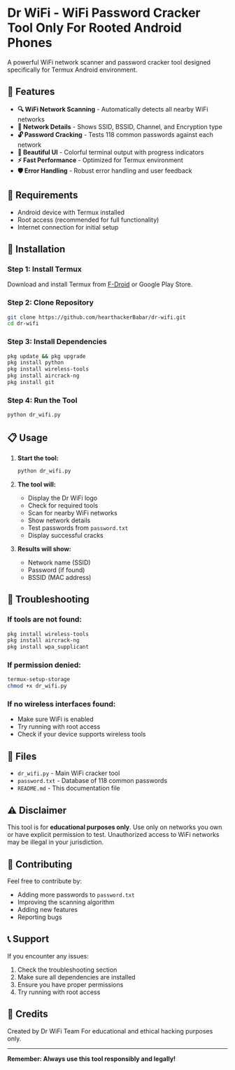 # Dr WiFi - WiFi Password Cracker Tool Only For Rooted Android Phones

A powerful WiFi network scanner and password cracker tool designed specifically for Termux Android environment.

## 🎯 Features

- **🔍 WiFi Network Scanning** - Automatically detects all nearby WiFi networks
- **📡 Network Details** - Shows SSID, BSSID, Channel, and Encryption type
- **🔓 Password Cracking** - Tests 118 common passwords against each network
- **🎨 Beautiful UI** - Colorful terminal output with progress indicators
- **⚡ Fast Performance** - Optimized for Termux environment
- **🛡️ Error Handling** - Robust error handling and user feedback

## 📱 Requirements

- Android device with Termux installed
- Root access (recommended for full functionality)
- Internet connection for initial setup

## 🚀 Installation

### Step 1: Install Termux
Download and install Termux from [F-Droid](https://f-droid.org/en/packages/com.termux/) or Google Play Store.

### Step 2: Clone Repository
```bash
git clone https://github.com/hearthackerBabar/dr-wifi.git
cd dr-wifi
```

### Step 3: Install Dependencies
```bash
pkg update && pkg upgrade
pkg install python
pkg install wireless-tools
pkg install aircrack-ng
pkg install git
```

### Step 4: Run the Tool
```bash
python dr_wifi.py
```

## 📋 Usage

1. **Start the tool:**
   ```bash
   python dr_wifi.py
   ```

2. **The tool will:**
   - Display the Dr WiFi logo
   - Check for required tools
   - Scan for nearby WiFi networks
   - Show network details
   - Test passwords from `password.txt`
   - Display successful cracks

3. **Results will show:**
   - Network name (SSID)
   - Password (if found)
   - BSSID (MAC address)

## 🔧 Troubleshooting

### If tools are not found:
```bash
pkg install wireless-tools
pkg install aircrack-ng
pkg install wpa_supplicant
```

### If permission denied:
```bash
termux-setup-storage
chmod +x dr_wifi.py
```

### If no wireless interfaces found:
- Make sure WiFi is enabled
- Try running with root access
- Check if your device supports wireless tools

## 📁 Files

- `dr_wifi.py` - Main WiFi cracker tool
- `password.txt` - Database of 118 common passwords
- `README.md` - This documentation file

## ⚠️ Disclaimer

This tool is for **educational purposes only**. Use only on networks you own or have explicit permission to test. Unauthorized access to WiFi networks may be illegal in your jurisdiction.

## 🤝 Contributing

Feel free to contribute by:
- Adding more passwords to `password.txt`
- Improving the scanning algorithm
- Adding new features
- Reporting bugs

## 📞 Support

If you encounter any issues:
1. Check the troubleshooting section
2. Make sure all dependencies are installed
3. Ensure you have proper permissions
4. Try running with root access

## 🎉 Credits

Created by Dr WiFi Team
For educational and ethical hacking purposes only.

---


**Remember: Always use this tool responsibly and legally!** 

